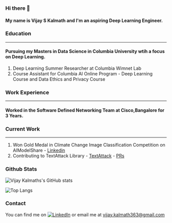 ### Hi there 👋

#### My name is Vijay S Kalmath and I'm an aspiring Deep Learning Engineer. 

### Education 
---
#### Pursuing my Masters in Data Science in Columbia University wtih a focus on Deep Learning. 
  1) Deep Learning Summer Researcher at Columbia Wimnet Lab 
  2) Course Assistant for Columbia AI Online Program - Deep Learning Course and Data Ethics and Privacy Course 

### Work Experience 
---

#### Worked in the Software Defined Networking Team at Cisco,Bangalore for 3 Years. 

### Current Work 
---
1) Won Gold Medal in Climate Change Image Classification Competition on AIModelShare - [Linkedin][2]
2) Contributing to TextAttack Library - [TextAttack][3] - [PRs][4] 


### Github Stats 

![Vijay Kalmaths's GitHub stats](https://github-readme-stats.vercel.app/api?username=VijayKalmath&show_icons=true&theme=highcontrast)

![Top Langs](https://github-readme-stats.vercel.app/api/top-langs/?username=VijayKalmath&layout=compact)


<!-- Actual text -->

### Contact 
You can find me on [![LinkedIn][1.1]][1] or email me at vijay.kalmath363@gmail.com

<!-- Icons -->

[1.1]: https://i.stack.imgur.com/gVE0j.png

<!-- Links to your social media accounts -->

[1]: https://www.linkedin.com/in/vijay-kalmath/
[2]: https://www.linkedin.com/posts/qmssma_congratulations-to-the-qmss-columbia-university-activity-6922586332913401856-CE1u?utm_source=linkedin_share&utm_medium=member_desktop_web
[3]:https://textattack.readthedocs.io/en/master/
[4]:https://github.com/QData/TextAttack/pulls?q=+is%3Apr+author%3AVijayKalmath+


<!--
**VijayKalmath/VijayKalmath** is a ✨ _special_ ✨ repository because its `README.md` (this file) appears on your GitHub profile.

Here are some ideas to get you started:

- 🔭 I’m currently working on ...
- 🌱 I’m currently learning ...
- 👯 I’m looking to collaborate on ...
- 🤔 I’m looking for help with ...
- 💬 Ask me about ...
- 📫 How to reach me: ...
- 😄 Pronouns: ...
- ⚡ Fun fact: ...
-->

